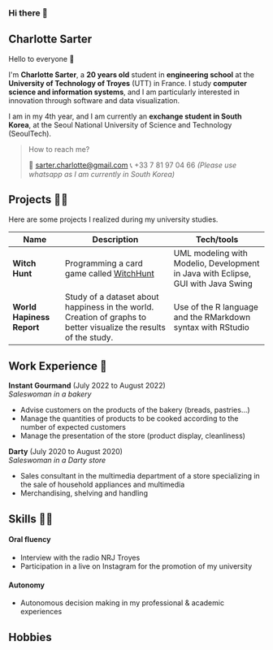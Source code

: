 ### Hi there 👋

<!--
**charlottesarter/charlottesarter** is a ✨ _special_ ✨ repository because its `README.md` (this file) appears on your GitHub profile.

Here are some ideas to get you started:

- 🔭 I’m currently working on ...
- 🌱 I’m currently learning ...
- 👯 I’m looking to collaborate on ...
- 🤔 I’m looking for help with ...
- 💬 Ask me about ...
- 📫 How to reach me: ...
- 😄 Pronouns: ...
- ⚡ Fun fact: ...
-->

## Charlotte Sarter

Hello to everyone 👋

I'm **Charlotte Sarter**, a **20 years old** student in **engineering school** at the **University of Technology of Troyes** (UTT) in France. I study **computer science and information systems**, and I am particularly interested in innovation through software and data visualization.

I am in my 4th year, and I am currently an **exchange student in South Korea**, at the Seoul National University of Science and Technology (SeoulTech).

> How to reach me?
>
> 📧 sarter.charlotte@gmail.com
> 📞 +33 7 81 97 04 66 *(Please use whatsapp as I am currently in South Korea)*

## Projects 👩‍💻

Here are some projects I realized during my university studies.

| Name                         | Description       | Tech/tools        |
| ---------------------------- | --------------------------------------------- | ---------------------------------------- |
| **Witch Hunt**            | Programming a card game called [WitchHunt](http://www.goodlittlegames.co.uk/games/09-witch-hunt.html) | UML modeling with Modelio, Development in Java with Eclipse, GUI with Java Swing |
| **World Hapiness Report** | Study of a dataset about happiness in the world. Creation of graphs to better visualize the results of the study. | Use of the R language and the RMarkdown syntax with RStudio|

## Work Experience 🦾

**Instant Gourmand** (July 2022 to August 2022)  
*Saleswoman in a bakery*

- Advise customers on the products of the bakery (breads, pastries...)
- Manage the quantities of products to be cooked according to the number of expected customers
- Manage the presentation of the store (product display, cleanliness)

**Darty** (July 2020 to August 2020)  
*Saleswoman in a Darty store*

- Sales consultant in the multimedia department of a store specializing in the sale of household appliances and multimedia
- Merchandising, shelving and handling

## Skills 🤹🏻

#### Oral fluency

- Interview with the radio NRJ Troyes 
- Participation in a live on Instagram for the promotion of my university

#### Autonomy 

- Autonomous decision making in my professional & academic experiences

## Hobbies

